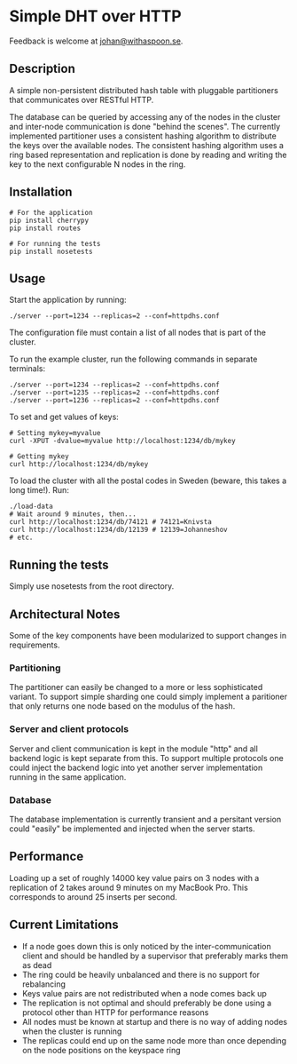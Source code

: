 # Simple DHT over HTTP

Feedback is welcome at [johan@withaspoon.se](mailto:johan@withaspoon.se).

## Description

A simple non-persistent distributed hash table with pluggable partitioners that communicates over RESTful HTTP.

The database can be queried by accessing any of the nodes in the cluster and inter-node communication is done "behind the scenes". The currently implemented partitioner uses a consistent hashing algorithm to distribute the keys over the available nodes. The consistent hashing algorithm uses a ring based representation and replication is done by reading and writing the key to the next configurable N nodes in the ring.

## Installation

    # For the application
    pip install cherrypy
    pip install routes
    
    # For running the tests
    pip install nosetests
    

## Usage

Start the application by running:

    ./server --port=1234 --replicas=2 --conf=httpdhs.conf

The configuration file must contain a list of all nodes that is part of the cluster.

To run the example cluster, run the following commands in separate terminals:

    ./server --port=1234 --replicas=2 --conf=httpdhs.conf
    ./server --port=1235 --replicas=2 --conf=httpdhs.conf
    ./server --port=1236 --replicas=2 --conf=httpdhs.conf

To set and get values of keys:

    # Setting mykey=myvalue
    curl -XPUT -dvalue=myvalue http://localhost:1234/db/mykey
    
    # Getting mykey
    curl http://localhost:1234/db/mykey

To load the cluster with all the postal codes in Sweden (beware, this takes a long time!). Run:

    ./load-data
    # Wait around 9 minutes, then...
    curl http://localhost:1234/db/74121 # 74121=Knivsta
    curl http://localhost:1234/db/12139	# 12139=Johanneshov
    # etc.

## Running the tests

Simply use nosetests from the root directory.

## Architectural Notes

Some of the key components have been modularized to support changes in requirements.

### Partitioning

The partitioner can easily be changed to a more or less sophisticated variant. To support simple sharding one could simply implement a paritioner that only returns one node based on the modulus of the hash.

### Server and client protocols

Server and client communication is kept in the module "http" and all backend logic is kept separate from this. To support multiple protocols one could  inject the backend logic into yet another server implementation running in the same application.

### Database

The database implementation is currently transient and a persitant version could "easily" be implemented and injected when the server starts.

## Performance

Loading up a set of roughly 14000 key value pairs on 3 nodes with a replication of 2 takes around 9 minutes on my MacBook Pro. This corresponds to around 25 inserts per second.

## Current Limitations

- If a node goes down this is only noticed by the inter-communication client and should be handled by a supervisor that preferably marks them as dead
- The ring could be heavily unbalanced and there is no support for rebalancing
- Keys value pairs are not redistributed when a node comes back up
- The replication is not optimal and should preferably be done using a protocol other than HTTP for performance reasons
- All nodes must be known at startup and there is no way of adding nodes when the cluster is running
- The replicas could end up on the same node more than once depending on the node positions on the keyspace ring
